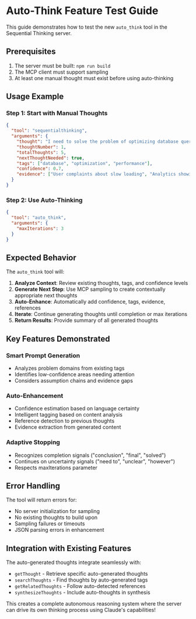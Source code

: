 # Auto-Think Feature Test Guide

This guide demonstrates how to test the new `auto_think` tool in the Sequential Thinking server.

## Prerequisites

1. The server must be built: `npm run build`
2. The MCP client must support sampling
3. At least one manual thought must exist before using auto-thinking

## Usage Example

### Step 1: Start with Manual Thoughts
```json
{
  "tool": "sequentialthinking",
  "arguments": {
    "thought": "I need to solve the problem of optimizing database queries for our e-commerce platform. The main issue is slow page loads during peak traffic.",
    "thoughtNumber": 1,
    "totalThoughts": 5,
    "nextThoughtNeeded": true,
    "tags": ["database", "optimization", "performance"],
    "confidence": 0.7,
    "evidence": ["User complaints about slow loading", "Analytics showing 3-5 second page loads"]
  }
}
```

### Step 2: Use Auto-Thinking
```json
{
  "tool": "auto_think", 
  "arguments": {
    "maxIterations": 3
  }
}
```

## Expected Behavior

The `auto_think` tool will:

1. **Analyze Context**: Review existing thoughts, tags, and confidence levels
2. **Generate Next Step**: Use MCP sampling to create contextually appropriate next thoughts
3. **Auto-Enhance**: Automatically add confidence, tags, evidence, references
4. **Iterate**: Continue generating thoughts until completion or max iterations
5. **Return Results**: Provide summary of all generated thoughts

## Key Features Demonstrated

### Smart Prompt Generation
- Analyzes problem domains from existing tags
- Identifies low-confidence areas needing attention
- Considers assumption chains and evidence gaps

### Auto-Enhancement
- Confidence estimation based on language certainty
- Intelligent tagging based on content analysis  
- Reference detection to previous thoughts
- Evidence extraction from generated content

### Adaptive Stopping
- Recognizes completion signals ("conclusion", "final", "solved")
- Continues on uncertainty signals ("need to", "unclear", "however")
- Respects maxIterations parameter

## Error Handling

The tool will return errors for:
- No server initialization for sampling
- No existing thoughts to build upon
- Sampling failures or timeouts
- JSON parsing errors in enhancement

## Integration with Existing Features

The auto-generated thoughts integrate seamlessly with:
- `getThought` - Retrieve specific auto-generated thoughts
- `searchThoughts` - Find thoughts by auto-generated tags
- `getRelatedThoughts` - Follow auto-detected references
- `synthesizeThoughts` - Include auto-thoughts in synthesis

This creates a complete autonomous reasoning system where the server can drive its own thinking process using Claude's capabilities!
